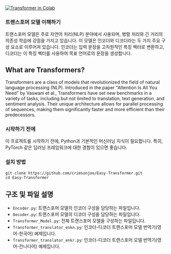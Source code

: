 [![Transformer in Colab](https://img.shields.io/static/v1?label=Open%20in%20Colab&message=사용법&color=yellow&logo=googlecolab)](https://colab.research.google.com/drive/1OQy1F-xI53ft5yVX_qEvBEVT241R5Z3T?hl=ko#scrollTo=78fuZ01p83q5)


### 트랜스포머 모델 이해하기

트랜스포머 모델은 주로 자연어 처리(NLP) 분야에서 사용되며, 병렬 처리와 긴 거리의 의존성 학습에 강점을 가지고 있습니다. 이 모델은 인코더와 디코더라는 두 가지 주요 구성 요소로 이루어져 있습니다. 인코더는 입력 문장을 고차원적인 특징 벡터로 변환하고, 디코더는 이 특징 벡터를 사용하여 목표 언어로의 문장을 생성합니다.

## What are Transformers?

Transformers are a class of models that revolutionized the field of natural language processing (NLP). Introduced in the paper "Attention Is All You Need" by Vaswani et al., Transformers have set new benchmarks in a variety of tasks, including but not limited to translation, text generation, and sentiment analysis. Their unique architecture allows for parallel processing of sequences, making them significantly faster and more efficient than their predecessors.

### 시작하기 전에

이 프로젝트를 시작하기 전에, Python과 기본적인 머신러닝 지식이 필요합니다. 특히, PyTorch 같은 딥러닝 프레임워크에 대한 경험이 있으면 좋습니다.

### 설치 방법

```
git clone https://github.com/crimsonjoo/Easy-Transformer.git
cd Easy-Transformer
```

## 구조 및 파일 설명

- `Encoder.py`: 트랜스포머 모델의 인코더 구성을 담당하는 파일입니다.
- `Decoder.py`: 트랜스포머 모델의 디코더 구성을 담당하는 파일입니다.
- `Transformer_Model.py`: 전체 트랜스포머 모델을 구성하는 파일입니다.
- `Transformer_translator_enkn.py`: 인코더-디코더 트랜스포머 모델 번역기(영어-한국어) 예제입니다.
- `Transformer_translator_enkr.py`: 인코더-디코더 트랜스포머 모델 번역기(영어-칸나다어) 예제입니다.


